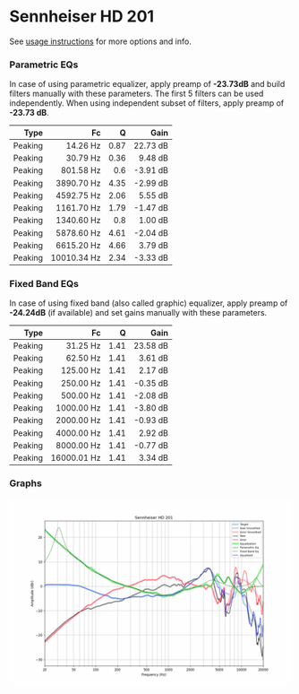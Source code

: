 # Sennheiser HD 201
See [usage instructions](https://github.com/jaakkopasanen/AutoEq#usage) for more options and info.

### Parametric EQs
In case of using parametric equalizer, apply preamp of **-23.73dB** and build filters manually
with these parameters. The first 5 filters can be used independently.
When using independent subset of filters, apply preamp of **-23.73 dB**.

| Type    | Fc          |    Q | Gain     |
|--------:|------------:|-----:|---------:|
| Peaking | 14.26 Hz    | 0.87 | 22.73 dB |
| Peaking | 30.79 Hz    | 0.36 | 9.48 dB  |
| Peaking | 801.58 Hz   | 0.6  | -3.91 dB |
| Peaking | 3890.70 Hz  | 4.35 | -2.99 dB |
| Peaking | 4592.75 Hz  | 2.06 | 5.55 dB  |
| Peaking | 1161.70 Hz  | 1.79 | -1.47 dB |
| Peaking | 1340.60 Hz  | 0.8  | 1.00 dB  |
| Peaking | 5878.60 Hz  | 4.61 | -2.04 dB |
| Peaking | 6615.20 Hz  | 4.66 | 3.79 dB  |
| Peaking | 10010.34 Hz | 2.34 | -3.33 dB |

### Fixed Band EQs
In case of using fixed band (also called graphic) equalizer, apply preamp of **-24.24dB**
(if available) and set gains manually with these parameters.

| Type    | Fc          |    Q | Gain     |
|--------:|------------:|-----:|---------:|
| Peaking | 31.25 Hz    | 1.41 | 23.58 dB |
| Peaking | 62.50 Hz    | 1.41 | 3.61 dB  |
| Peaking | 125.00 Hz   | 1.41 | 2.17 dB  |
| Peaking | 250.00 Hz   | 1.41 | -0.35 dB |
| Peaking | 500.00 Hz   | 1.41 | -2.08 dB |
| Peaking | 1000.00 Hz  | 1.41 | -3.80 dB |
| Peaking | 2000.00 Hz  | 1.41 | -0.93 dB |
| Peaking | 4000.00 Hz  | 1.41 | 2.92 dB  |
| Peaking | 8000.00 Hz  | 1.41 | -0.77 dB |
| Peaking | 16000.01 Hz | 1.41 | 3.34 dB  |

### Graphs
![](./Sennheiser%20HD%20201.png)